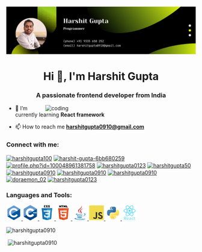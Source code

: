 ![logo](https://github.com/harshitgupta0910/Harshit_gupta/blob/main/Harshit%20Gupta.png)
<h1 align="center">Hi 👋, I'm Harshit Gupta</h1>
<h3 align="center">A passionate frontend developer from India</h3>
<img align="right" alt="coding" width="400" src="https://user-images.githubusercontent.com/55389276/140866485-8fb1c876-9a8f-4d6a-98dc-08c4981eaf70.gif">

- 🌱 I’m currently learning **React framework**

- 📫 How to reach me **harshitgupta0910@gmail.com**

<h3 align="left">Connect with me:</h3>
<p align="left">
<a href="https://twitter.com/harshitgupta100" target="blank"><img align="center" src="https://raw.githubusercontent.com/rahuldkjain/github-profile-readme-generator/master/src/images/icons/Social/twitter.svg" alt="harshitgupta100" height="30" width="40" /></a>
<a href="https://linkedin.com/in/harshit-gupta-6bb680259" target="blank"><img align="center" src="https://raw.githubusercontent.com/rahuldkjain/github-profile-readme-generator/master/src/images/icons/Social/linked-in-alt.svg" alt="harshit-gupta-6bb680259" height="30" width="40" /></a>
<a href="https://fb.com/profile.php?id=100048961381758" target="blank"><img align="center" src="https://raw.githubusercontent.com/rahuldkjain/github-profile-readme-generator/master/src/images/icons/Social/facebook.svg" alt="profile.php?id=100048961381758" height="30" width="40" /></a>
<a href="https://instagram.com/harshitgupta0123" target="blank"><img align="center" src="https://raw.githubusercontent.com/rahuldkjain/github-profile-readme-generator/master/src/images/icons/Social/instagram.svg" alt="harshitgupta0123" height="30" width="40" /></a>
<a href="https://www.codechef.com/users/harshitgupta50" target="blank"><img align="center" src="https://cdn.jsdelivr.net/npm/simple-icons@3.1.0/icons/codechef.svg" alt="harshitgupta50" height="30" width="40" /></a>
<a href="https://www.hackerrank.com/harshitgupta0910" target="blank"><img align="center" src="https://raw.githubusercontent.com/rahuldkjain/github-profile-readme-generator/master/src/images/icons/Social/hackerrank.svg" alt="harshitgupta0910" height="30" width="40" /></a>
<a href="https://codeforces.com/profile/harshitgupta0910" target="blank"><img align="center" src="https://raw.githubusercontent.com/rahuldkjain/github-profile-readme-generator/master/src/images/icons/Social/codeforces.svg" alt="harshitgupta0910" height="30" width="40" /></a>
<a href="https://www.leetcode.com/harshitgupta0910" target="blank"><img align="center" src="https://raw.githubusercontent.com/rahuldkjain/github-profile-readme-generator/master/src/images/icons/Social/leet-code.svg" alt="harshitgupta0910" height="30" width="40" /></a>
<a href="https://www.hackerearth.com/doraemon_02" target="blank"><img align="center" src="https://raw.githubusercontent.com/rahuldkjain/github-profile-readme-generator/master/src/images/icons/Social/hackerearth.svg" alt="doraemon_02" height="30" width="40" /></a>
<a href="https://auth.geeksforgeeks.org/user/harshitgupta0123" target="blank"><img align="center" src="https://raw.githubusercontent.com/rahuldkjain/github-profile-readme-generator/master/src/images/icons/Social/geeks-for-geeks.svg" alt="harshitgupta0123" height="30" width="40" /></a>
</p>
<h3 align="left">Languages and Tools:</h3>
<p align="left"> <a href="https://www.cprogramming.com/" target="_blank" rel="noreferrer"> <img src="https://raw.githubusercontent.com/devicons/devicon/master/icons/c/c-original.svg" alt="c" width="40" height="40"/> </a> <a href="https://www.w3schools.com/cpp/" target="_blank" rel="noreferrer"> <img src="https://raw.githubusercontent.com/devicons/devicon/master/icons/cplusplus/cplusplus-original.svg" alt="cplusplus" width="40" height="40"/> </a> <a href="https://www.w3schools.com/css/" target="_blank" rel="noreferrer"> <img src="https://raw.githubusercontent.com/devicons/devicon/master/icons/css3/css3-original-wordmark.svg" alt="css3" width="40" height="40"/> </a> <a href="https://www.w3.org/html/" target="_blank" rel="noreferrer"> <img src="https://raw.githubusercontent.com/devicons/devicon/master/icons/html5/html5-original-wordmark.svg" alt="html5" width="40" height="40"/> </a> <a href="https://www.java.com" target="_blank" rel="noreferrer"> <img src="https://raw.githubusercontent.com/devicons/devicon/master/icons/java/java-original.svg" alt="java" width="40" height="40"/> </a> <a href="https://developer.mozilla.org/en-US/docs/Web/JavaScript" target="_blank" rel="noreferrer"> <img src="https://raw.githubusercontent.com/devicons/devicon/master/icons/javascript/javascript-original.svg" alt="javascript" width="40" height="40"/> </a> <a href="https://www.python.org" target="_blank" rel="noreferrer"> <img src="https://raw.githubusercontent.com/devicons/devicon/master/icons/python/python-original.svg" alt="python" width="40" height="40"/> </a> <a href="https://reactjs.org/" target="_blank" rel="noreferrer"> <img src="https://raw.githubusercontent.com/devicons/devicon/master/icons/react/react-original-wordmark.svg" alt="react" width="40" height="40"/> </a> </p>

<p><img align="center" src="https://github-readme-stats.vercel.app/api/top-langs?username=harshitgupta0910&show_icons=true&locale=en&layout=compact" alt="harshitgupta0910" /></p>
<p>&nbsp;<img align="center" src="https://github-readme-stats.vercel.app/api?username=harshitgupta0910&show_icons=true&locale=en" alt="harshitgupta0910" /></p>
